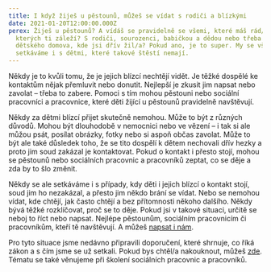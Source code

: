 ```yaml
---
title: I když žiješ u pěstounů, můžeš se vídat s rodiči a blízkými
date: 2021-01-20T12:00:00.000Z
perex: Žiješ u pěstounů? A vídáš se pravidelně se všemi, které máš rád/a a na
  kterých ti záleží? S rodiči, sourozenci, babičkou a dědou nebo třeba tetou z
  dětského domova, kde jsi dřív žil/a? Pokud ano, je to super. My se však někdy
  setkáváme i s dětmi, které takové štěstí nemají.
---
```

Někdy je to kvůli tomu, že je jejich blízcí nechtějí vidět. Je těžké dospělé ke kontaktům nějak přemluvit nebo donutit. Nejlepší je zkusit jim napsat nebo zavolat – třeba to zabere. Pomoci s tím mohou pěstouni nebo sociální pracovníci a pracovnice, které děti žijící u pěstounů pravidelně navštěvují.

Někdy za dětmi blízcí přijet skutečně nemohou. Může to být z různých důvodů. Mohou být dlouhodobě v nemocnici nebo ve vězení – i tak si ale můžou psát, posílat obrázky, fotky nebo si aspoň občas zavolat. Může to být ale také důsledek toho, že se tito dospělí k dětem nechovali dřív hezky a proto jim soud zakázal je kontaktovat. Pokud o kontakt i přesto stojí, mohou se pěstounů nebo sociálních pracovnic a pracovníků zeptat, co se děje a zda by to šlo změnit. 

Někdy se ale setkáváme i s případy, kdy děti i jejich blízcí o kontakt stojí, soud jim ho nezakázal, a přesto jim někdo brání se vídat. Nebo se nemohou vídat, kde chtějí, jak často chtějí a bez přítomnosti někoho dalšího. Někdy bývá těžké rozklíčovat, proč se to děje. Pokud jsi v takové situaci, určitě se neboj to říct nebo napsat. Nejlépe pěstounům, sociálním pracovnicím či pracovníkům, kteří tě navštěvují. A můžeš [napsat i nám](https://deti.ochrance.cz/kdo/jak/). 

Pro tyto situace jsme nedávno připravili doporučení, které shrnuje, co říká zákon a s čím jsme se už setkali. Pokud bys chtěl/a nakouknout, můžeš [zde](https://www.ochrance.cz/fileadmin/user_upload/Kancelar/projekty/4._MO_1._doporuceni_rodina_VI_6985-20-VOP-PS.pdf). Tématu se také věnujeme při školení sociálních pracovnic a pracovníků.

